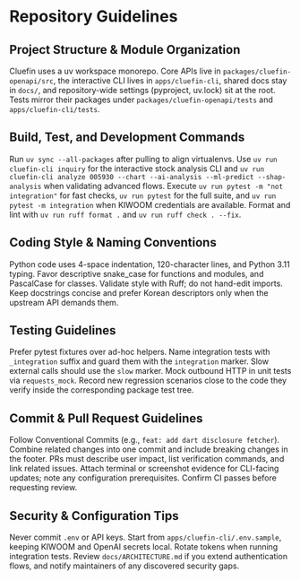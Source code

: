 # Repository Guidelines

## Project Structure & Module Organization
Cluefin uses a uv workspace monorepo. Core APIs live in `packages/cluefin-openapi/src`, the interactive CLI lives in `apps/cluefin-cli`, shared docs stay in `docs/`, and repository-wide settings (pyproject, uv.lock) sit at the root. Tests mirror their packages under `packages/cluefin-openapi/tests` and `apps/cluefin-cli/tests`.

## Build, Test, and Development Commands
Run `uv sync --all-packages` after pulling to align virtualenvs. Use `uv run cluefin-cli inquiry` for the interactive stock analysis CLI and `uv run cluefin-cli analyze 005930 --chart --ai-analysis --ml-predict --shap-analysis` when validating advanced flows. Execute `uv run pytest -m "not integration"` for fast checks, `uv run pytest` for the full suite, and `uv run pytest -m integration` when KIWOOM credentials are available. Format and lint with `uv run ruff format .` and `uv run ruff check . --fix`.

## Coding Style & Naming Conventions
Python code uses 4-space indentation, 120-character lines, and Python 3.11 typing. Favor descriptive snake_case for functions and modules, and PascalCase for classes. Validate style with Ruff; do not hand-edit imports. Keep docstrings concise and prefer Korean descriptors only when the upstream API demands them.

## Testing Guidelines
Prefer pytest fixtures over ad-hoc helpers. Name integration tests with `_integration` suffix and guard them with the `integration` marker. Slow external calls should use the `slow` marker. Mock outbound HTTP in unit tests via `requests_mock`. Record new regression scenarios close to the code they verify inside the corresponding package test tree.

## Commit & Pull Request Guidelines
Follow Conventional Commits (e.g., `feat: add dart disclosure fetcher`). Combine related changes into one commit and include breaking changes in the footer. PRs must describe user impact, list verification commands, and link related issues. Attach terminal or screenshot evidence for CLI-facing updates; note any configuration prerequisites. Confirm CI passes before requesting review.

## Security & Configuration Tips
Never commit `.env` or API keys. Start from `apps/cluefin-cli/.env.sample`, keeping KIWOOM and OpenAI secrets local. Rotate tokens when running integration tests. Review `docs/ARCHITECTURE.md` if you extend authentication flows, and notify maintainers of any discovered security gaps.
